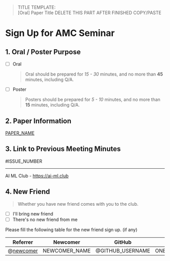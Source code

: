 > TITLE TEMPLATE:  
> [Oral] Paper Title
> DELETE THIS PART AFTER FINISHED COPY/PASTE

# Sign Up for AMC Seminar

## 1. Oral / Poster Purpose

- [ ] Oral
    > Oral should be prepared for _15 - 30_ minutes, and no more than **45** minutes, including Q/A.
- [ ] Poster
    > Posters should be prepared for _5 - 10_ minutes, and no more than **15** minutes, including Q/A.

## 2. Paper Information

[PAPER_NAME](PAPER_LINK)

## 3. Link to Previous Meeting Minutes

#ISSUE_NUMBER

----------------
AI ML Club - https://ai-ml.club

## 4. New Friend

> Whether you have new friend comes with you to the club.

- [ ] I'll bring new friend
- [ ] There's no new friend from me

Please fill the following table for the new friend sign up. (if any)

| Referrer | Newcomer | GitHub | Bio |
| -------- | -------- | ------ | --- |
| @[newcomer](https://github.com/newcomer) | NEWCOMER_NAME | @GITHUB_USERNAME | ONE_SENTENCE_BIOGRAPHY |
